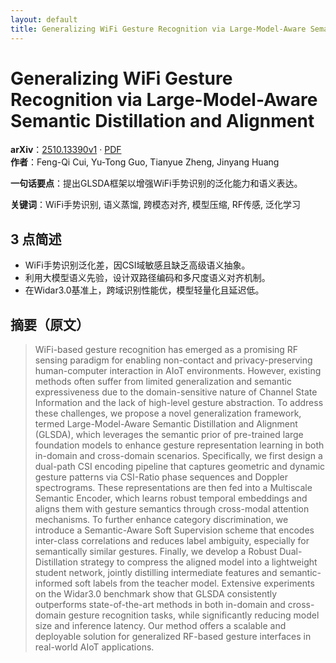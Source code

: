 ```yaml
---
layout: default
title: Generalizing WiFi Gesture Recognition via Large-Model-Aware Semantic Distillation and Alignment
---
```


# Generalizing WiFi Gesture Recognition via Large-Model-Aware Semantic Distillation and Alignment
**arXiv**：[2510.13390v1](https://arxiv.org/abs/2510.13390) · [PDF](https://arxiv.org/pdf/2510.13390.pdf)  
**作者**：Feng-Qi Cui, Yu-Tong Guo, Tianyue Zheng, Jinyang Huang  

**一句话要点**：提出GLSDA框架以增强WiFi手势识别的泛化能力和语义表达。

**关键词**：WiFi手势识别, 语义蒸馏, 跨模态对齐, 模型压缩, RF传感, 泛化学习

## 3 点简述
- WiFi手势识别泛化差，因CSI域敏感且缺乏高级语义抽象。
- 利用大模型语义先验，设计双路径编码和多尺度语义对齐机制。
- 在Widar3.0基准上，跨域识别性能优，模型轻量化且延迟低。

## 摘要（原文）

> WiFi-based gesture recognition has emerged as a promising RF sensing paradigm
> for enabling non-contact and privacy-preserving human-computer interaction in
> AIoT environments. However, existing methods often suffer from limited
> generalization and semantic expressiveness due to the domain-sensitive nature
> of Channel State Information and the lack of high-level gesture abstraction. To
> address these challenges, we propose a novel generalization framework, termed
> Large-Model-Aware Semantic Distillation and Alignment (GLSDA), which leverages
> the semantic prior of pre-trained large foundation models to enhance gesture
> representation learning in both in-domain and cross-domain scenarios.
> Specifically, we first design a dual-path CSI encoding pipeline that captures
> geometric and dynamic gesture patterns via CSI-Ratio phase sequences and
> Doppler spectrograms. These representations are then fed into a Multiscale
> Semantic Encoder, which learns robust temporal embeddings and aligns them with
> gesture semantics through cross-modal attention mechanisms. To further enhance
> category discrimination, we introduce a Semantic-Aware Soft Supervision scheme
> that encodes inter-class correlations and reduces label ambiguity, especially
> for semantically similar gestures. Finally, we develop a Robust
> Dual-Distillation strategy to compress the aligned model into a lightweight
> student network, jointly distilling intermediate features and semantic-informed
> soft labels from the teacher model. Extensive experiments on the Widar3.0
> benchmark show that GLSDA consistently outperforms state-of-the-art methods in
> both in-domain and cross-domain gesture recognition tasks, while significantly
> reducing model size and inference latency. Our method offers a scalable and
> deployable solution for generalized RF-based gesture interfaces in real-world
> AIoT applications.

